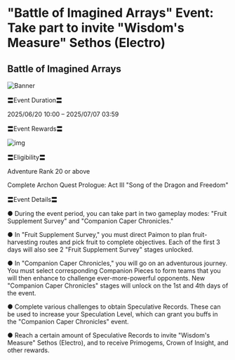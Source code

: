 # "Battle of Imagined Arrays" Event: Take part to invite "Wisdom's Measure" Sethos (Electro)
## Battle of Imagined Arrays
![Banner](https://sdk.hoyoverse.com/upload/ann/2025/06/04/6e1762ae09a9e0ef6b3acd5bb99f5beb_2303926597123835412.jpg)

〓Event Duration〓

<t class="t_lc" contenteditable="false">2025/06/20 10:00</t> – <t class="t_lc" contenteditable="false">2025/07/07 03:59</t>

〓Event Rewards〓

![img](https://sdk.hoyoverse.com/upload/ann/2025/05/15/3fd4f668fec70be6c07611d3cec14235_585698485160322587.png)

〓Eligibility〓

Adventure Rank 20 or above

Complete Archon Quest Prologue: Act III "Song of the Dragon and Freedom"

〓Event Details〓

● During the event period, you can take part in two gameplay modes: "Fruit Supplement Survey" and "Companion Caper Chronicles."

● In "Fruit Supplement Survey," you must direct Paimon to plan fruit-harvesting routes and pick fruit to complete objectives. Each of the first 3 days will also see 2 "Fruit Supplement Survey" stages unlocked.

● In "Companion Caper Chronicles," you will go on an adventurous journey. You must select corresponding Companion Pieces to form teams that you will then enhance to challenge ever-more-powerful opponents. New "Companion Caper Chronicles" stages will unlock on the 1st and 4th days of the event.

● Complete various challenges to obtain Speculative Records. These can be used to increase your Speculation Level, which can grant you buffs in the "Companion Caper Chronicles" event.

● Reach a certain amount of Speculative Records to invite "Wisdom's Measure" Sethos (Electro), and to receive Primogems, Crown of Insight, and other rewards.
